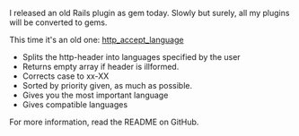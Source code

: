 I released an old Rails plugin as gem today. Slowly but surely, all my plugins will be converted to gems.

This time it's an old one: [http_accept_language](http://github.com/iain/http_accept_language)

* Splits the http-header into languages specified by the user
* Returns empty array if header is illformed.
* Corrects case to xx-XX
* Sorted by priority given, as much as possible.
* Gives you the most important language
* Gives compatible languages

For more information, read the README on GitHub.
